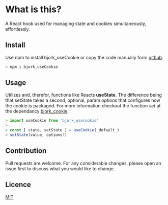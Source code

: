 # What is this?
A React hook used for managing state and cookies simultaneously, effortlessly.
## Install
Use npm to install bjork_useCookie or copy the code manually form [github](https://github.com/EmilEinarsen/bjork_useCookie).
```bash
> npm i bjork_useCookie
```
## Usage
Utilizes and, therefor, functions like Reacts **useState**. 
The difference being that setState takes a second, optional, param _options_ that configures how the cookie is packaged. 
For more information checkout the function _set_ at the dependancy [bjork_cookie](https://github.com/EmilEinarsen/bjork_cookie).
```js
> import useCookie from 'bjork_usecookie'
>
> const [ state, setState ] = useCookie(_default_)
> setState(value, options?)
```
## Contribution
Pull requests are welcome. For any considerable changes, please open an issue first to discuss what you would like to change.<br>

## Licence
[MIT](https://github.com/EmilEinarsen/bjork_useCookie/blob/master/LICENSE)
